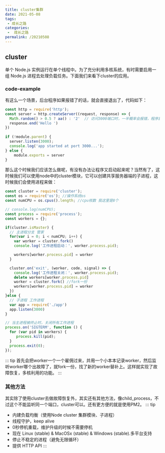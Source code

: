 ```yaml
---
title: cluster集群
date: 2021-05-08
tags:
 - 成长之路
categories:
 -  成长之路
permalink: /20210508
---
```


## cluster
单个 Node.js 实例运行在单个线程中。为了充分利用多核系统，有时需要启用一组 Node.js 进程去处理负载任务。下面我们来看下cluster的应用。

### code-example
有这么一个场景，后台程序如果报错了的话，就会直接退出了，代码如下：
```js
const http = require('http');
const server = http.createServer((request, response) => {
  Math.random() > 0.5 ? aa() : '2'  // 访问3000端口时，一半概率会报错，程序就直接推出了
  response.end('Hello ') 
})
  
if (!module.parent) { 
  server.listen(3000); 
  console.log('app started at port 3000...'); 
} else {
    module.exports = server 
}
```

那么这个时候我们应该怎么做呢，有没有办法让程序又启动起来呢？当然有了，这时候我们可以使用node中的cluster模块，它可以创建共享服务器端的子进程，这时候我们会使用进程来做：
```js
const cluster = require('cluster');
const os = require('os'); //操作系统os
const numCPU = os.cpus().length; //cpu核数 我这里是8个

// console.log(numCPU);
const process = require('process');
const workers = {};

if(cluster.isMaster) {
  // 主进程分支 管家
  for(var i = 0; i < numCPU; i++) {
    var worker = cluster.fork()
    console.log('工作进程启动：', worker.process.pid);

    workers[worker.process.pid] = worker
  }

  cluster.on('exit', (worker, code, signal) => {
    console.log('工作进程关闭：', worker.process.pid);
    delete workers[worker.process.pid]
    worker = cluster.fork() //fork一份
    workers[worker.process.pid] = worker
  })
}else {
  // 子进程 工作进程
  var app = require('./app')
  app.listen(3000)
}

// 当主进程被终止时，关闭所有工作进程 
process.on('SIGTERM', function () { 
  for (var pid in workers) {
     process.kill(pid); 
  }
  process.exit(0); 
});
```
::: tip
首先会把worker一个一个雇佣过来，并用一个小本本记录worker，然后监听worker哪个出故障了，就fork一份，找了新的worker替补上。这样就实现了故障恢复，多核利用的功能。
:::

### 其他方法
其实除了使用cluster去做故障恢复外，其实还有其他方法，像child_process，不过这个不能监听同一个端口，cluster可以。还有更方便的就是使用PM2。
::: tip
- 内建负载均衡（使用Node cluster 集群模块、子进程）
- 线程守护，keep alive
- 0秒停机重载，维护升级的时候不需要停机
- 现在 Linux (stable) & MacOSx (stable) & Windows (stable).多平台支持
- 停止不稳定的进程（避免无限循环）
- 提供 HTTP API
:::
